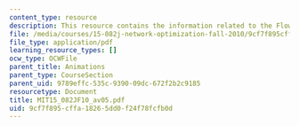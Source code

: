```yaml
---
content_type: resource
description: This resource contains the information related to the Flow decomposition.
file: /media/courses/15-082j-network-optimization-fall-2010/9cf7f895cffa18265dd0f24f78fcfb0d_MIT15_082JF10_av05.pdf
file_type: application/pdf
learning_resource_types: []
ocw_type: OCWFile
parent_title: Animations
parent_type: CourseSection
parent_uid: 9789effc-535c-9390-09dc-672f2b2c9185
resourcetype: Document
title: MIT15_082JF10_av05.pdf
uid: 9cf7f895-cffa-1826-5dd0-f24f78fcfb0d
---
```

